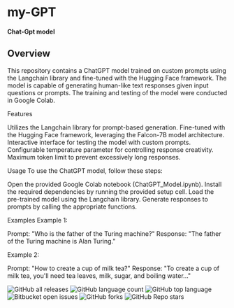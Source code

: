 # my-GPT
__Chat-Gpt model__

## Overview

This repository contains a ChatGPT model trained on custom prompts using the Langchain library and fine-tuned with the Hugging Face framework. The model is capable of generating human-like text responses given input questions or prompts. The training and testing of the model were conducted in Google Colab.

Features

Utilizes the Langchain library for prompt-based generation.
Fine-tuned with the Hugging Face framework, leveraging the Falcon-7B model architecture.
Interactive interface for testing the model with custom prompts.
Configurable temperature parameter for controlling response creativity.
Maximum token limit to prevent excessively long responses.


Usage
To use the ChatGPT model, follow these steps:

Open the provided Google Colab notebook (ChatGPT_Model.ipynb).
Install the required dependencies by running the provided setup cell.
Load the pre-trained model using the Langchain library.
Generate responses to prompts by calling the appropriate functions.

Examples
Example 1:

Prompt: "Who is the father of the Turing machine?"
Response: "The father of the Turing machine is Alan Turing."

Example 2:

Prompt: "How to create a cup of milk tea?"
Response: "To create a cup of milk tea, you'll need tea leaves, milk, sugar, and boiling water..."



![GitHub all releases](https://img.shields.io/github/downloads/{nethmidileka}/{my-GPT}/total)
![GitHub language count](https://img.shields.io/github/languages/count/{nethmidileka}/{my-GPT})
![GitHub top language](https://img.shields.io/github/languages/top/{nethmidileka}/{my-GPT}?color=yellow)
![Bitbucket open issues](https://img.shields.io/bitbucket/issues/{nethmidileka}/{my-GPT})
![GitHub forks](https://img.shields.io/github/forks/{nethmidileka}/{my-GPT}?style=social)
![GitHub Repo stars](https://img.shields.io/github/stars/{nethmidileka}/{my-GPT}?style=social)
